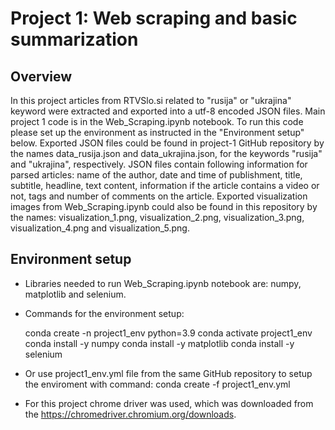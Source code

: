# Project 1: Web scraping and basic summarization


## Overview

In this project articles from RTVSlo.si related to "rusija" or "ukrajina" keyword were extracted and exported into a utf-8 encoded JSON files. Main project 1 code is in the Web_Scraping.ipynb notebook. To run this code please set up the environment as instructed in the "Environment setup" below. Exported JSON files could be found in project-1 GitHub repository by the names data_rusija.json and data_ukrajina.json, for the keywords "rusija" and "ukrajina", respectively. JSON files contain following information for parsed articles: name of the author, date and time of publishment, title, subtitle, headline, text content, information if the article contains a video or not, tags and number of comments on the article. Exported visualization images from Web_Scraping.ipynb could also be found in this repository by the names: visualization_1.png, visualization_2.png, visualization_3.png, visualization_4.png and visualization_5.png.

## Environment setup

- Libraries needed to run Web_Scraping.ipynb notebook are: numpy, matplotlib and selenium.

- Commands for the environment setup:

    conda create -n project1_env python=3.9
    conda activate project1_env
    conda install -y numpy
    conda install -y matplotlib
    conda install -y selenium

 - Or use project1_env.yml file from the same GitHub repository to setup the enviroment with command:
    conda create -f project1_env.yml
    
 - For this project chrome driver was used, which was downloaded from the https://chromedriver.chromium.org/downloads.
    